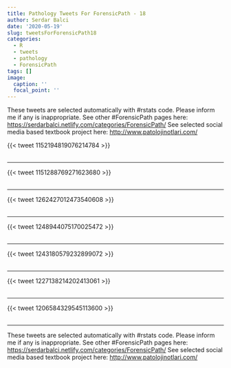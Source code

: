 ```yaml
---
title: Pathology Tweets For ForensicPath - 18
author: Serdar Balci
date: '2020-05-19'
slug: tweetsForForensicPath18
categories:
  - R
  - tweets
  - pathology
  - ForensicPath
tags: []
image:
  caption: ''
  focal_point: ''
---
```



These tweets are selected automatically with #rstats code. Please inform me if any is inappropriate.
See other #ForensicPath pages here: https://serdarbalci.netlify.com/categories/ForensicPath/ 
See selected social media based textbook project here: http://www.patolojinotlari.com/

{{< tweet 1152194819076214784 >}}
<br>
<br>
<hr>
{{< tweet 1151288769271623680 >}}
<br>
<br>
<hr>
{{< tweet 1262427012473540608 >}}
<br>
<br>
<hr>
{{< tweet 1248944075170025472 >}}
<br>
<br>
<hr>
{{< tweet 1243180579232899072 >}}
<br>
<br>
<hr>
{{< tweet 1227138214202413061 >}}
<br>
<br>
<hr>
{{< tweet 1206584329545113600 >}}
<br>
<br>
<hr>


These tweets are selected automatically with #rstats code. Please inform me if any is inappropriate.
See other #ForensicPath pages here: https://serdarbalci.netlify.com/categories/ForensicPath/ 
See selected social media based textbook project here: http://www.patolojinotlari.com/
